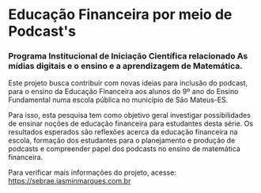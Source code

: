 # Educação Financeira por meio de Podcast's

### Programa Institucional de Iniciação Científica relacionado As mídias digitais e o ensino e a aprendizagem de Matemática.

Este projeto busca contribuir com novas ideias para inclusão do podcast, para o ensino da Educação Financeira aos alunos do 9º ano do Ensino Fundamental numa escola pública no município de São Mateus-ES.

Para isso, esta pesquisa tem como objetivo geral investigar possibilidades de ensinar noções de educação financeira para estudantes desta série. Os resultados esperados são reflexões acerca da educação financeira na escola, formação dos estudantes para o planejamento e produção de podcasts e compreender papel dos podcasts no ensino de matemática financeira.

Para verificar mais informações do projeto, acesse: https://sebrae.iasminmarques.com.br
